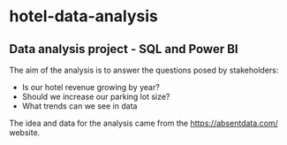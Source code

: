 # hotel-data-analysis
## Data analysis project - SQL and Power BI

The aim of the analysis is to answer the questions posed by stakeholders:

- Is our hotel revenue growing by year?
- Should we increase our parking lot size?
- What trends can we see in data

The idea and data for the analysis came from the https://absentdata.com/ website.
